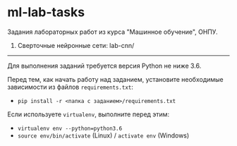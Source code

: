 # ml-lab-tasks
Задания лабораторных работ из курса "Машинное обучение", ОНПУ.

1. Сверточные нейронные сети:
lab-cnn/

---

Для выполнения заданий требуется версия Python не ниже 3.6.

Перед тем, как начать работу над заданием, установите необходимые зависимости из файлов `requirements.txt`:
- `pip install -r <папка с заданием>/requirements.txt`

Если используете `virtualenv`, выполните перед этим:
- `virtualenv env --python=python3.6`
- `source env/bin/activate` (Linux) / `activate env` (Windows)

